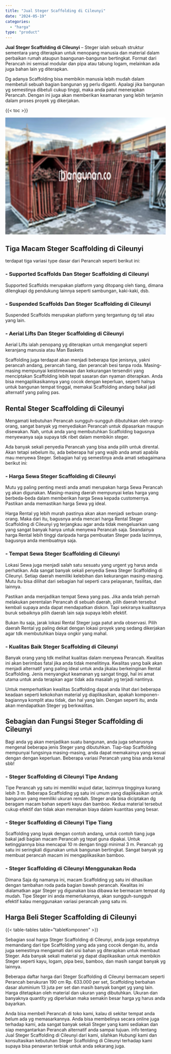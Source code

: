 ```yaml
---
title: "Jual Steger Scaffolding di Cileunyi"
date: "2024-05-19"
categories: 
  - "harga"
type: "product"
---
```


**Jual Steger Scaffolding di Cileunyi** – Steger ialah sebuah struktur sementara yang diterapkan untuk menopang manusia dan material dalam perbaikan rumah ataupun baangunan-bangunan bertingkat. Format dari Perancah ini semisal modular dan pipa atau tabung logam, melainkan ada juga bahan lain yg diterapkan.

Dg adanya Scaffolding bisa membikin manusia lebih mudah dalam membetuli sebuah bagian bangunan yg perlu diganti. Apalagi jika bangunan yg semestinya dibetuli cukup tinggi, maka anda patut menerapkan Perancah. Dengan ini juga akan memberikan keamanan yang lebih terjamin dalam proses proyek yg dikerjakan.

{{< toc >}}

![Jual Steger Scaffolding di Cileunyi](/images/sewa-scaffolding-steger-22.png)

## Tiga Macam Steger Scaffolding di Cileunyi

terdapat tiga variasi type dasar dari Perancah seperti berikut ini:

### \- Supported Scaffolds Dan Steger Scaffolding di Cileunyi

Supported Scaffolds merupakan platform yang ditopang oleh tiang, dimana dilengkapi dg pendukung lainnya seperti sambungan, kaki-kaki, dsb.

### \- Suspended Scaffolds Dan Steger Scaffolding di Cileunyi

Suspended Scaffolds merupakan platform yang tergantung dg tali atau yang lain.

### \- Aerial Lifts Dan Steger Scaffolding di Cileunyi

Aerial Lifts ialah penopang yg diterapkan untuk mengangkat seperti keranjang manusia atau Man Baskets

Scaffolding juga terdapat akan menjadi beberapa tipe jenisnya, yakni perancah andang, perancah tiang, dan perancah besi tanpa roda. Masing-masing mempunyai keistimewaan dan kekurangan tersendiri yang menciptakan Scaffolding lebih tepat sasaran dan nyaman diterapkan. Anda bisa mengaplikasikannya yang cocok dengan keperluan, seperti halnya untuk bangunan tempat tinggal, memakai Scaffolding andang bakal jadi alternatif yang paling pas.

## Rental Steger Scaffolding di Cileunyi

Mengamati kebutuhan Perancah sungguh-sungguh dibutuhkan oleh orang-orang, sangat banyak yg menyediakan Perancah untuk dipasarkan maupun disewakan. Nah, untuk anda yang membutuhkan Scaffolding bagusnya menyewanya saja supaya tdk ribet dalam membikin steger.

Ada banyak sekali penyedia Perancah yang bisa anda pilih untuk dirental. Akan tetapi sebelum itu, ada beberapa hal yang wajib anda amati apabila mau menyewa Steger. Sebagian hal yg semestinya anda amati sebagaimana berikut ini:

### \- Harga Sewa Steger Scaffolding di Cileunyi

Mutu yg paling penting mesti anda amati merupakan harga Sewa Perancah yg akan digunakan. Masing-masing daerah mempunyai kelas harga yang berbeda-beda dalam memberikan harga Sewa kepada customernya. Pastikan anda memastikan harga Sewa yg ideal.

Harga Rental yg lebih murah pastinya akan akan menjadi serbuan orang-orang. Maka dari itu, bagusnya anda mencari harga Rental Steger Scaffolding di Cileunyi yg terjangkau agar anda tidak mengeluarkan uang yang sangat banyak hanya untuk menyewa Perancah saja. Seandainya harga Rental lebih tinggi daripada harga pembuatan Steger pada lazimnya, bagusnya anda membuatnya saja.

### \- Tempat Sewa Steger Scaffolding di Cileunyi

Lokasi Sewa juga menjadi salah satu sesuatu yang urgent yg harus anda perhatikan. Ada sangat banyak sekali penyedia Sewa Steger Scaffolding di Cileunyi. Setiap daerah memiliki kelebihan dan kekurangan masing-masing. Mutu itu bisa dilihat dari sebagian hal seperti cara pelayanan, fasilitas, dan lainnya.

Pastikan anda menjadikan tempat Sewa yang pas. Jika anda telah pernah melakukan perentalan Perancah di sebuah daerah, pilih daerah tersebut kembali supaya anda dapat mendapatkan diskon. Tapi sekiranya kualitasnya buruk sebaiknya pilih daerah lain saja supaya lebih efektif.

Bukan itu saja, jarak lokasi Rental Steger juga patut anda observasi. Pilih daerah Rental yg paling dekat dengan lokasi proyek yang sedang dikerjakan agar tdk membutuhkan biaya ongkir yang mahal.

### \- Kualitas Baik Steger Scaffolding di Cileunyi

Banyak orang yang tdk melihat kualitas dalam menyewa Perancah. Kwalitas ini akan berimbas fatal jika anda tidak menelitinya. Kwalitas yang baik akan menjadi alternatif yang paling ideal untuk anda jikalau berkeinginan Rental Scaffolding. Jenis menyangkut keamanan yg sangat tinggi, hal ini amat utama untuk anda terapkan agar tidak ada masalah yg terjadi nantinya.

Untuk memperhatikan kwalitas Scaffolding dapat anda lihat dari beberapa keadaan seperti kekokohan material yg diaplikasikan, apakah komponen-bagiannya komplit atau tidak, dan hal yang lain. Dengan seperti itu, anda akan mendapatkan Steger yg berkwalitas.

## Sebagian dan Fungsi Steger Scaffolding di Cileunyi

Bagi anda yg akan menjadikan suatu bangunan, anda juga seharusnya mengenal beberapa jenis Steger yang dibutuhkan. Tiap-tiap Scaffolding mempunyai fungsinya masing-masing, anda dapat memakainya yang sesuai dengan dengan keperluan. Beberapa variasi Perancah yang bisa anda kenal sbb!

### \- Steger Scaffolding di Cileunyi Tipe Andang

Tipe Perancah yg satu ini memiliki wujud datar, lazimnya tingginya kurang lebih 3 m. Beberapa Scaffolding yg satu ini umum yang diaplikasikan untuk bangunan yang memiliki ukuran rendah. Steger anda bisa diciptakan dg beragam macam bahan seperti kayu dan bamboo. Kedua material tersebut cukup efektif dan tidak akan memakan biaya dalam kuantitas yang besar.

### \- Steger Scaffolding di Cileunyi Tipe Tiang

Scaffolding yang layak dengan contoh andang, untuk contoh tiang juga bakal jadi bagian macam Perancah yg tepat guna dipakai. Untuk ketinggiannya bisa mencapai 10 m dengan tinggi minimal 3 m. Perancah yg satu ini seringkali digunakan untuk bangunan bertingkat. Sangat banyak yg membuat perancah macam ini mengaplikasikan bamboo.

### \- Steger Scaffolding di Cileunyi Menggunakan Roda

Dimana Saja dg namanya ini, macam Scaffolding yg satu ini dihasilkan dengan tambahan roda pada bagian bawah perancah. Kwalitas ini dialamatkan agar Steger yg digunakan bisa dibawa ke bermacam tempat dg mudah. Tipe Steger ini anda memerlukannya, akan sungguh-sungguh efektif kalau menggunakan variasi perancah yang satu ini.

## Harga Beli Steger Scaffolding di Cileunyi

{{< table-tables table="tableKomponen" >}}

Sebagian soal harga Steger Scaffolding di Cileunyi, anda juga sepatutnya memandang dari tipe Scaffolding yang ada yang cocok dengan itu, anda juga semestinya mengamati dari sisi bahan yg diterapkan untuk membaut Steger. Ada banyak sekali material yg dapat diaplikasikan untuk membikin Steger seperti kayu, logam, pipa besi, bamboo, dan masih sangat banyak yg lainnya.

Beberapa daftar harga dari Steger Scaffolding di Cileunyi bermacam seperti Perancah berukuran 190 cm Rp. 633.000 per set, Scaffolding berbahan dasar aluminium 13 juta per set dan masih banyak banget yg yang lain. Harga ditetapkan oleh material dan ukuran yang dibutuhkan. Ukuran dan banyaknya quantity yg diperlukan maka semakin besar harga yg harus anda bayarkan.

Anda bisa membeli Perancah di toko kami, kalau di sekitar tempat anda belum ada yg memasarkannya. Anda bisa membelinya secara online juga terhadap kami, ada sangat banyak sekali Steger yang kami sediakan dan siap mengantarkan Perancah alternatif anda sampai tujuan. info tentang Jual Steger Scaffolding di Cileunyi dari kami, silahkan Hubungi kami dan konsultasikan kebutuhan Steger Scaffolding di Cileunyi terhadap kami supaya bisa penawran terbiak untuk anda sekarang juga.
